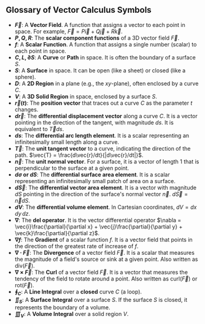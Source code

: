 ## Glossary of Vector Calculus Symbols

* **$\vec{F}$**: A **Vector Field**. A function that assigns a vector to each point in space. For example, $\vec{F} = P\vec{i} + Q\vec{j} + R\vec{k}$.
* **$P, Q, R$**: The **scalar component functions** of a 3D vector field $\vec{F}$.
* **$f$**: A **Scalar Function**. A function that assigns a single number (scalar) to each point in space.
* **$C, L, \partial S$**: A **Curve** or **Path** in space. It is often the boundary of a surface $S$.
* **$S$**: A **Surface** in space. It can be open (like a sheet) or closed (like a sphere).
* **$D$**: A **2D Region** in a plane (e.g., the $xy$-plane), often enclosed by a curve $C$.
* **$V$**: A **3D Solid Region** in space, enclosed by a surface $S$.
* **$\vec{r}(t)$**: The **position vector** that traces out a curve $C$ as the parameter $t$ changes.
* **$d\vec{r}$**: The **differential displacement vector** along a curve $C$. It is a vector pointing in the direction of the tangent, with magnitude $ds$. It is equivalent to $\vec{T}ds$.
* **$ds$**: The **differential arc length element**. It is a scalar representing an infinitesimally small length along a curve.
* **$\vec{T}$**: The **unit tangent vector** to a curve, indicating the direction of the path. $\vec{T} = \frac{d\vec{r}/dt}{|d\vec{r}/dt|}$.
* **$\vec{n}$**: The **unit normal vector**. For a surface, it is a vector of length 1 that is perpendicular to the surface at a given point.
* **$d\sigma$ or $dS$**: The **differential surface area element**. It is a scalar representing an infinitesimally small patch of area on a surface.
* **$d\vec{S}$**: The **differential vector area element**. It is a vector with magnitude $dS$ pointing in the direction of the surface's normal vector $\vec{n}$. $d\vec{S} = \vec{n} dS$.
* **$dV$**: The **differential volume element**. In Cartesian coordinates, $dV = dx\,dy\,dz$.
* **$\nabla$**: The **del operator**. It is the vector differential operator $\nabla = \vec{i}\frac{\partial}{\partial x} + \vec{j}\frac{\partial}{\partial y} + \vec{k}\frac{\partial}{\partial z}$.
* **$\nabla f$**: The **Gradient** of a scalar function $f$. It is a vector field that points in the direction of the greatest rate of increase of $f$.
* **$\nabla \cdot \vec{F}$**: The **Divergence** of a vector field $\vec{F}$. It is a scalar that measures the magnitude of a field's source or sink at a given point. Also written as $\text{div}(\vec{F})$.
* **$\nabla \times \vec{F}$**: The **Curl** of a vector field $\vec{F}$. It is a vector that measures the tendency of the field to rotate around a point. Also written as $\text{curl}(\vec{F})$ or $\text{rot}(\vec{F})$.
* **$\oint_C$**: A **Line Integral** over a **closed** curve $C$ (a loop).
* **$\iint_S$**: A **Surface Integral** over a surface $S$. If the surface $S$ is closed, it represents the boundary of a volume.
* **$\iiint_V$**: A **Volume Integral** over a solid region $V$.